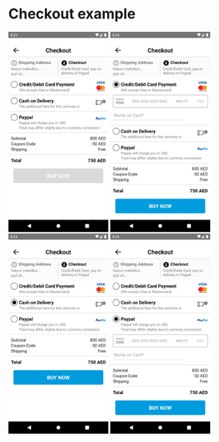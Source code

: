 # Checkout example

<div class="row">
  <img src="https://raw.githubusercontent.com/mecitsezginn/ReactNativeExamples/main/jaliri/img/Screenshot_1642364634.png" width="200" title="hover text">
  <img src="https://raw.githubusercontent.com/mecitsezginn/ReactNativeExamples/main/jaliri/img/Screenshot_1642364647.png" width="200" title="hover text">
  <img src="https://raw.githubusercontent.com/mecitsezginn/ReactNativeExamples/main/jaliri/img/Screenshot_1642364655.png" width="200" title="hover text">
  <img src="https://raw.githubusercontent.com/mecitsezginn/ReactNativeExamples/main/jaliri/img/Screenshot_1642364659.png" width="200" title="hover text">
</div>
